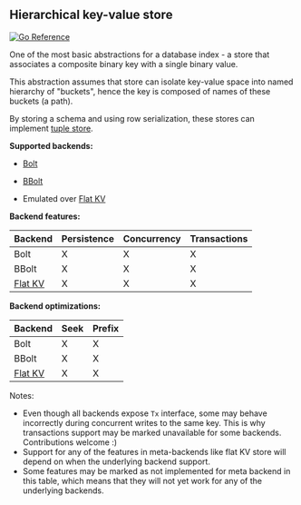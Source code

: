## Hierarchical key-value store

[![Go Reference](https://pkg.go.dev/badge/github.com/hidal-go/hidalgo/kv.svg "GoDoc for hierarchical key-value store within HiDAL-Go")](https://pkg.go.dev/github.com/hidal-go/hidalgo/kv)

One of the most basic abstractions for a database index - a store that associates a composite
binary key with a single binary value.

This abstraction assumes that store can isolate key-value space into named hierarchy of "buckets",
hence the key is composed of names of these buckets (a path).

By storing a schema and using row serialization, these stores can implement [tuple store](./tuple-strict.md).

**Supported backends:**

* [Bolt](https://github.com/boltdb/bolt)
* [BBolt](https://github.com/coreos/bbolt)

* Emulated over [Flat KV](./kv-flat.md)

**Backend features:**

| Backend                 | Persistence | Concurrency | Transactions |
|-------------------------|-------------|-------------|--------------|
| Bolt                    | X           | X           | X            |
| BBolt                   | X           | X           | X            |
| [Flat KV](./kv-flat.md) | X           | X           | X            |

**Backend optimizations:**

| Backend                 | Seek | Prefix |
|-------------------------|------|--------|
| Bolt                    | X    | X      |
| BBolt                   | X    | X      |
| [Flat KV](./kv-flat.md) | X    | X      |

Notes:

* Even though all backends expose `Tx` interface, some may behave incorrectly
  during concurrent writes to the same key. This is why transactions support
  may be marked unavailable for some backends. Contributions welcome :)
* Support for any of the features in meta-backends like flat KV store will depend
  on when the underlying backend support.
* Some features may be marked as not implemented for meta backend in this table,
  which means that they will not yet work for any of the underlying backends.
